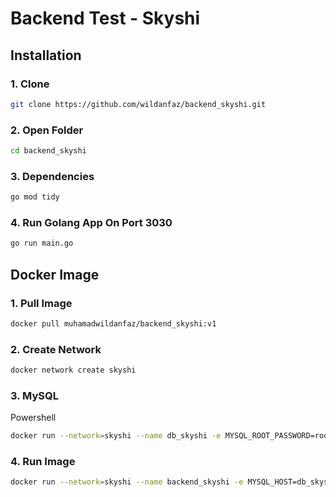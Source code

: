 # Backend Test - Skyshi

## Installation

### 1. Clone
```bash
git clone https://github.com/wildanfaz/backend_skyshi.git
```

### 2. Open Folder
```bash
cd backend_skyshi
```

### 3. Dependencies
```bash
go mod tidy
```

### 4. Run Golang App On Port 3030
```bash
go run main.go
```

## Docker Image

### 1. Pull Image

```bash
docker pull muhamadwildanfaz/backend_skyshi:v1
```

### 2. Create Network

```bash
docker network create skyshi
```

### 3. MySQL

Powershell
```bash
docker run --network=skyshi --name db_skyshi -e MYSQL_ROOT_PASSWORD=root -e MYSQL_USER=xxxx -e MYSQL_PASSWORD=xxxxx -e MYSQL_DATABASE=todo4 -v ${pwd}/init.sql/:/docker-entrypoint-initdb.d/init.sql -dp 3306:3306 mysql
```

### 4. Run Image
```bash
docker run --network=skyshi --name backend_skyshi -e MYSQL_HOST=db_skyshi -e MYSQL_USER=xxxx -e MYSQL_PASSWORD=xxxxx -e MYSQL_DBNAME=todo4 -e MYSQL_PORT=3306 -p 8090:3030 muhamadwildanfaz/backend_skyshi:v1
```